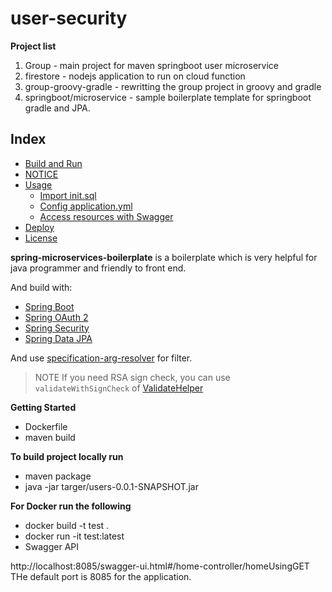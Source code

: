 # user-security

**Project list** 
1. Group - main project for maven springboot user microservice 
2. firestore - nodejs application to run on cloud function 
3. group-groovy-gradle - rewritting the group project in groovy and gradle
4. springboot/microservice - sample boilerplate template for springboot gradle and JPA.

## <a name="index"></a>Index

- [Build and Run](#build)
- [NOTICE](#notice)
- [Usage](#usage)
  - [Import init.sql](#init)
  - [Config application.yml](#config)
  - [Access resources with Swagger](#swagger)
- [Deploy](#deploy)
- [License](#license)

**spring-microservices-boilerplate** is a boilerplate which is very helpful for java programmer and friendly to front end.

And build with:

- [Spring Boot](http://projects.spring.io/spring-boot/)
- [Spring OAuth 2](http://projects.spring.io/spring-security-oauth/)
- [Spring Security](http://projects.spring.io/spring-security/)
- [Spring Data JPA](http://projects.spring.io/spring-data-jpa/)

And use [specification-arg-resolver](https://github.com/tkaczmarzyk/specification-arg-resolver) for filter.

> NOTE If you need RSA sign check, you can use `validateWithSignCheck` of [ValidateHelper](src/main/java/com/saintdan/framework/component/ValidateHelper.java)

**Getting Started**
* Dockerfile 
* maven build

**To build project locally run**

* maven package
* java -jar targer/users-0.0.1-SNAPSHOT.jar

**For Docker run the following**

* docker build -t test .
* docker run -it test:latest
* Swagger API

http://localhost:8085/swagger-ui.html#/home-controller/homeUsingGET
THe default port is 8085 for the application.